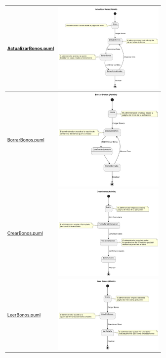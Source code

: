 | [ActualizarBonos.puml ](ActualizarBonos.puml) | ![Texto alternativo](ActualizarBonos.svg) |
| --------------------------------------------- | ----------------------------------------- |
| [BorrarBonos.puml ](BorrarBonos.puml)         | ![Texto alternativo](BorrarBonos.svg)     |
| [CrearBonos.puml ](CrearBonos.puml)           | ![Texto alternativo](CrearBonos.svg)      |
| [LeerBonos.puml ](LeerBonos.puml)             | ![Texto alternativo](LeerBonos.svg)       |
